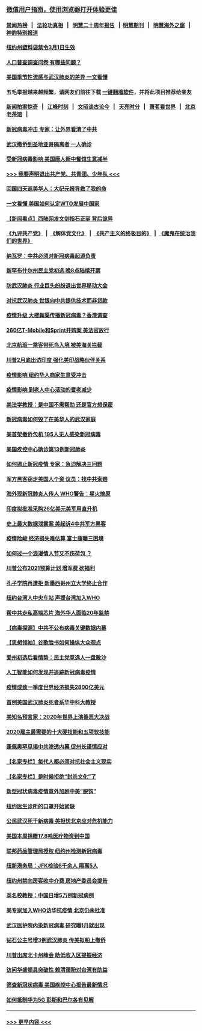 ### [微信用户指南，使用浏览器打开体验更佳](https://github.com/gfw-breaker/banned-news1/blob/master/indexes/wechat-guide.md?t=0)
#### [禁闻热榜](热点新闻.md?t=0)  &nbsp;&nbsp;|&nbsp;&nbsp; [法轮功真相](https://github.com/gfw-breaker/truth/blob/master/README.md?t=0) &nbsp;&nbsp;|&nbsp;&nbsp; [明慧二十周年报告](https://github.com/gfw-breaker/mh-reports/blob/master/README.md?t=0) &nbsp;&nbsp;|&nbsp;&nbsp;[明慧期刊](https://github.com/gfw-breaker/mh-qikan) &nbsp;&nbsp;|&nbsp;&nbsp; [明慧海外之窗](https://github.com/gfw-breaker/mh-news/blob/master/README.md?t=0) &nbsp;&nbsp;|&nbsp;&nbsp; [神韵特别报道](https://github.com/gfw-breaker/mh-news/blob/master/shenyun.md?t=0)
#### [纽约州塑料袋禁令3月1日生效](../pages/nsc412/n11862832.md?t=02121722) 
#### [人口普查调查问卷  有哪些问题？](../pages/nsc412/n11862808.md?t=02121722) 
#### [美国季节性流感与武汉肺炎的差异 一文看懂](../pages/nsc412/n11862428.md?t=02121722) 
#### 五毛举报越来越频繁，请网友们前往下载 [一键翻墙软件](https://github.com/gfw-breaker/ssr-accounts)，并将此项目推荐给亲友
#### [新闻拍案惊奇](https://github.com/gfw-breaker/banned-news1/blob/master/pages/link4.md) &nbsp;&nbsp;|&nbsp;&nbsp; [江峰时刻](https://github.com/gfw-breaker/banned-news1/blob/master/pages/link4.md) &nbsp;&nbsp;|&nbsp;&nbsp; [文昭谈古论今](https://github.com/gfw-breaker/banned-news1/blob/master/pages/link4.md) &nbsp;&nbsp;|&nbsp;&nbsp; [天亮时分](https://github.com/gfw-breaker/banned-news1/blob/master/pages/link4.md) &nbsp;&nbsp;|&nbsp;&nbsp; [萧茗看世界](https://github.com/gfw-breaker/banned-news1/blob/master/pages/link4.md) &nbsp;&nbsp;|&nbsp;&nbsp; [北京老茶馆](https://github.com/gfw-breaker/banned-news1/blob/master/pages/link4.md) &nbsp;&nbsp;|&nbsp;&nbsp; 
#### [新冠病毒冲击 专家：让外界看清了中共](../pages/nsc412/n11862280.md?t=02121722) 
#### [武汉撤侨到圣地亚哥隔离者 一人确诊](../pages/nsc412/n11862460.md?t=02121722) 
#### [受新冠病毒影响 美国唐人街中餐馆生意减半](../pages/nsc412/n11861940.md?t=02121722) 
#### [>>> 我要声明退出共产党、共青团、少年队 <<<](https://github.com/begood0513/goodnews/blob/master/quit/letter.md) 
#### [回国四天返美华人：大纪元报导救了我的命](../pages/nsc412/n11862181.md?t=02121722) 
#### [一文看懂 美国如何认定WTO发展中国家](../pages/nsc412/n11862051.md?t=02121722) 
#### [【新闻看点】西陆网发文剑指石正丽 背后诡异](../pages/nsc412/n11861792.md?t=02121722) 
#### [《九评共产党》](https://github.com/begood0513/9ping.md/blob/master/README.md) &nbsp;|&nbsp; [《解体党文化》](../../../../jtdwh.md/blob/master/README.md)  &nbsp;|&nbsp; [《共产主义的终极目的》](../../../../gczydzjmd.md/blob/master/README.md) &nbsp;|&nbsp; [《魔鬼在统治我们的世界》](../../../../mgztzwmdsj.md/blob/master/README.md) 
#### [纳瓦罗：中共必须对新冠病毒起源负责](../pages/nsc412/n11861810.md?t=02121722) 
#### [新罕布什尔州民主党初选 晚8点陆续开票](../pages/nsc412/n11861872.md?t=02121722) 
#### [防武汉肺炎 行业巨头纷纷退出世界移动大会](../pages/nsc412/n11861795.md?t=02121722) 
#### [对抗武汉肺炎 世银向中共提供技术而非贷款](../pages/nsc412/n11861652.md?t=02121722) 
#### [疫情升级 大楼粪渠传播新冠病毒？香港调查](../pages/nsc412/n11861556.md?t=02121722) 
#### [260亿T-Mobile和Sprint并购案 美法官放行](../pages/nsc412/n11861511.md?t=02121722) 
#### [北京航班一乘客带死鸟入境 被美海关拦截](../pages/nsc412/n11861317.md?t=02121722) 
#### [川普2月底出访印度 强化美印战略伙伴关系](../pages/nsc412/n11860557.md?t=02121722) 
#### [疫情影响  纽约华人商家生意受冲击](../pages/nsc412/n11860284.md?t=02121722) 
#### [疫情影响  到老人中心活动的耆老减少](../pages/nsc412/n11860199.md?t=02121722) 
#### [美法学教授：是中国不需帮助 还是官方想保密](../pages/nsc412/n11859492.md?t=02121722) 
#### [新冠病毒如何毁了在美华人的武汉家庭](../pages/nsc412/n11859524.md?t=02121722) 
#### [美首架撤侨包机 195人无人感染新冠病毒](../pages/nsc412/n11859908.md?t=02121722) 
#### [美国疾控中心确诊第13例新冠肺炎](../pages/nsc412/n11859966.md?t=02121722) 
#### [如何遏止新冠疫情 专家：急迫解决三问题](../pages/nsc412/n11859685.md?t=02121722) 
#### [军方黑客窃走美国人个资 议员：找中共索赔](../pages/nsc412/n11859371.md?t=02121722) 
#### [海外现新冠肺炎人传人 WHO警告：星火燎原](../pages/nsc412/n11859252.md?t=02121722) 
#### [印度拟批准采购26亿美元美军用直升机](../pages/nsc412/n11859143.md?t=02121722) 
#### [史上最大数据泄露案 美起诉4中共军方黑客](../pages/nsc412/n11859115.md?t=02121722) 
#### [疫情险峻 经济损失难估算 富士康曝三困境](../pages/nsc412/n11859120.md?t=02121722) 
#### [如何过一个浪漫情人节又不伤荷包 ？](../pages/nsc412/n11858969.md?t=02121722) 
#### [川普公布2021预算计划 增军费 砍福利](../pages/nsc412/n11859012.md?t=02121722) 
#### [孔子学院再遭拒 新墨西哥州立大学终止合作](../pages/nsc412/n11858661.md?t=02121722) 
#### [纽约台湾人中央车站  声援台湾加入WHO](../pages/nsc412/n11857757.md?t=02121722) 
#### [帮中共走私高端芯片 海外华人面临20年监禁](../pages/nsc412/n11855016.md?t=02121722) 
#### [【病毒探源】中共不公布病毒关键数据内幕](../pages/nsc412/n11856584.md?t=02121722) 
#### [【思想领袖】谷歌脸书如何操纵大众观点](../pages/nsc412/n11680874.md?t=02121722) 
#### [爱州初选后看情势：民主党竞选人一盘散沙](../pages/nsc412/n11856557.md?t=02121722) 
#### [人工智能如何发现并追踪新冠病毒疫情](../pages/nsc412/n11856398.md?t=02121722) 
#### [疫情或致一季度世界经济损失2800亿美元](../pages/nsc412/n11855639.md?t=02121722) 
#### [首例美国武汉肺炎死者系华中科大教授](../pages/nsc412/n11855500.md?t=02121722) 
#### [美知名预言家：2020年世界上演善恶大决战](../pages/nsc412/n11855418.md?t=02121722) 
#### [2020雇主最需要的十大硬技能和五项软技能](../pages/nsc412/n11850953.md?t=02121722) 
#### [蓬佩奥罕见揭中共渗透内幕 促州长谨慎应对](../pages/nsc412/n11854685.md?t=02121722) 
#### [【名家专栏】每代人都必须对抗社会主义现实](../pages/nsc412/n11831412.md?t=02121722) 
#### [【名家专栏】是时候拒绝“封杀文化”了](../pages/nsc412/n11814093.md?t=02121722) 
#### [新型冠状病毒疫情意外加剧中美“脱钩”](../pages/nsc412/n11854475.md?t=02121722) 
#### [纽约医生诊所的口罩开始紧缺](../pages/nsc412/n11853364.md?t=02121722) 
#### [公民武汉死于新病毒 美担忧北京应对危机能力](../pages/nsc412/n11854331.md?t=02121722) 
#### [美国本周捐赠17.8吨医疗物资到中国](../pages/nsc412/n11854269.md?t=02121722) 
#### [联邦药品管理局授权  纽约州检测新冠病毒](../pages/nsc412/n11853371.md?t=02121722) 
#### [纽新港务局：JFK检验6千余人  隔离5人](../pages/nsc412/n11853366.md?t=02121722) 
#### [纽约州禁向房客收中介费  房地产委员会提告](../pages/nsc412/n11853360.md?t=02121722) 
#### [英名校教授：中国日增5万例新冠病例](../pages/nsc412/n11854174.md?t=02121722) 
#### [美专家加入WHO访华抗疫情 北京仍未批准](../pages/nsc412/n11854043.md?t=02121722) 
#### [武汉医护院内染新冠病毒 研究曝1月就出现](../pages/nsc412/n11852928.md?t=02121722) 
#### [钻石公主号增3例武汉肺炎 传美拟船上撤侨](../pages/nsc412/n11853240.md?t=02121722) 
#### [川普出席北卡州峰会 助低收入区提振经济](../pages/nsc412/n11853232.md?t=02121722) 
#### [访问华盛顿具突破性 赖清德盼对台湾有助益](../pages/nsc412/n11853129.md?t=02121722) 
#### [筛查新冠状病毒 美国疾控中心报告最新情况](../pages/nsc412/n11853070.md?t=02121722) 
#### [如何抵制华为5G 彭斯和巴尔各有见解](../pages/nsc412/n11852535.md?t=02121722) 

----
#### [ >>> 更早内容 <<< ](../indexes/nsc412-earlier.md)

